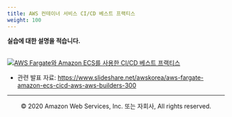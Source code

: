 ```yaml
---
title: AWS 컨테이너 서비스 CI/CD 베스트 프랙티스
weight: 100
---
```


**실습에 대한 설명을 적습니다.** <br/><br/>

[![AWS Fargate와 Amazon ECS를 사용한 CI/CD 베스트 프랙티스](https://i.ytimg.com/vi/4KmB0BIM9dI/hqdefault.jpg?sqp=-oaymwEZCNACELwBSFXyq4qpAwsIARUAAIhCGAFwAQ==&rs=AOn4CLDmV3tTu3Yjebb-XkLm0U0e4YgQZw)](https://youtu.be/4KmB0BIM9dI)
* 관련 발표 자료: https://www.slideshare.net/awskorea/aws-fargate-amazon-ecs-cicd-aws-aws-builders-300
---
<p align="center">
© 2020 Amazon Web Services, Inc. 또는 자회사, All rights reserved.
</p>
